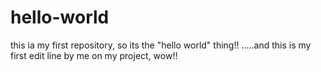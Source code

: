 # hello-world
this ia my first repository, so its the "hello world" thing!!
.....and this is my first edit line by me on my project, wow!!
